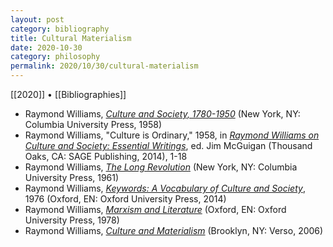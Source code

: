 ```yaml
---
layout: post
category: bibliography
title: Cultural Materialism
date: 2020-10-30
category: philosophy
permalink: 2020/10/30/cultural-materialism
---
```


[[2020]] • [[Bibliographies]]

* Raymond Williams, [*Culture and Society, 1780-1950*](https://cup.columbia.edu/book/culture-and-society-1780-1950/9780231057011) (New York, NY: Columbia University Press, 1958)
* Raymond Williams, "Culture is Ordinary," 1958, in [*Raymond Williams on Culture and Society: Essential Writings*](https://sk.sagepub.com/books/raymond-williams-on-culture-and-society), ed. Jim McGuigan (Thousand Oaks, CA: SAGE Publishing, 2014), 1-18
* Raymond Williams, [*The Long Revolution*](https://www.degruyter.com/document/doi/10.7312/will93760/html?lang=en) (New York, NY: Columbia University Press, 1961)
* Raymond Williams, [*Keywords: A Vocabulary of Culture and Society*](https://global.oup.com/academic/product/keywords-9780199393213), 1976 (Oxford, EN: Oxford University Press, 2014)
* Raymond Williams, [*Marxism and Literature*](https://global.oup.com/academic/product/marxism-and-literature-9780198760610) (Oxford, EN: Oxford University Press, 1978)
* Raymond Williams, [*Culture and Materialism*](https://www.versobooks.com/books/43-culture-and-materialism) (Brooklyn, NY: Verso, 2006)
